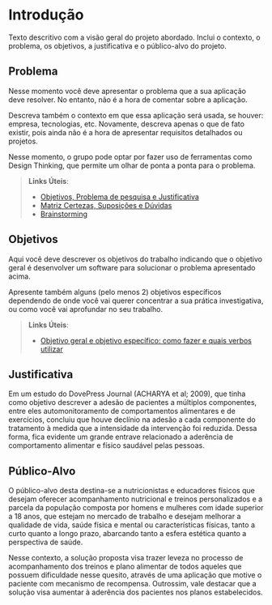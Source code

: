 # Introdução

Texto descritivo com a visão geral do projeto abordado. Inclui o contexto, o problema, os objetivos, a justificativa e o público-alvo do projeto.

## Problema
Nesse momento você deve apresentar o problema que a sua aplicação deve  resolver. No entanto, não é a hora de comentar sobre a aplicação.

Descreva também o contexto em que essa aplicação será usada, se  houver: empresa, tecnologias, etc. Novamente, descreva apenas o que de  fato existir, pois ainda não é a hora de apresentar requisitos  detalhados ou projetos.

Nesse momento, o grupo pode optar por fazer uso  de ferramentas como Design Thinking, que permite um olhar de ponta a ponta para o problema.

> **Links Úteis**:
> - [Objetivos, Problema de pesquisa e Justificativa](https://medium.com/@versioparole/objetivos-problema-de-pesquisa-e-justificativa-c98c8233b9c3)
> - [Matriz Certezas, Suposições e Dúvidas](https://medium.com/educa%C3%A7%C3%A3o-fora-da-caixa/matriz-certezas-suposi%C3%A7%C3%B5es-e-d%C3%BAvidas-fa2263633655)
> - [Brainstorming](https://www.euax.com.br/2018/09/brainstorming/)

## Objetivos

Aqui você deve descrever os objetivos do trabalho indicando que o objetivo geral é desenvolver um software para solucionar o problema apresentado acima. 

Apresente também alguns (pelo menos 2) objetivos específicos dependendo de onde você vai querer concentrar a sua prática investigativa, ou como você vai aprofundar no seu trabalho.
 
> **Links Úteis**:
> - [Objetivo geral e objetivo específico: como fazer e quais verbos utilizar](https://blog.mettzer.com/diferenca-entre-objetivo-geral-e-objetivo-especifico/)

## Justificativa

Em um estudo do DovePress Journal (ACHARYA et al; 2009), que tinha como objetivo descrever a adesão de pacientes a múltiplos componentes, entre eles automonitoramento de comportamentos alimentares e de exercícios, concluiu que houve declínio na adesão a cada componente do tratamento à medida que a intensidade da intervenção foi reduzida.  Dessa forma, fica evidente um grande entrave relacionado a aderência de comportamento alimentar e físico saudável pelas pessoas.

## Público-Alvo

O público-alvo desta destina-se a nutricionistas e educadores físicos que desejam oferecer acompanhamento nutricional e treinos personalizados e a parcela da população composta por homens e mulheres com idade superior a 18 anos, que estejam no mercado de trabalho e desejam melhorar a qualidade de vida, saúde física e mental ou características físicas, tanto a curto quanto a longo prazo, abarcando tanto a esfera estética quanto a perspectiva de saúde. 

Nesse contexto, a solução proposta visa trazer leveza no processo de acompanhamento dos treinos e plano alimentar de todos aqueles que possuem dificuldade nesse quesito, através de uma aplicação que motive o paciente com mecanismo de recompensa. Outrossim, vale destacar que a solução visa aumentar à aderência dos pacientes nos planos estabelecidos. 
